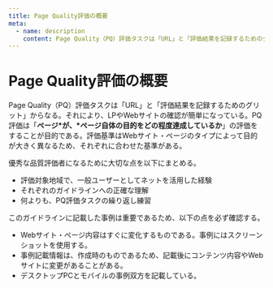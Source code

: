 ```yaml
---
title: Page Quality評価の概要
meta:
  - name: description
    content: Page Quality（PQ）評価タスクは「URL」と「評価結果を記録するためのグリット」からなる。PQ評価は「ページが、ページ自体の目的をどの程度達成しているか」の評価をすることが目的である。
---
```


# Page Quality評価の概要

Page Quality（PQ）評価タスクは「URL」と「評価結果を記録するためのグリット」からなる。それにより、LPやWebサイトの確認が簡単になっている。PQ評価は「__ページ*が、*ページ自体の目的をどの程度達成しているか__」の評価をすることが目的である。評価基準はWebサイト・ページのタイプによって目的が大きく異なるため、それぞれに合わせた基準がある。

優秀な品質評価者になるために大切な点を以下にまとめる。

- 評価対象地域で、一般ユーザーとしてネットを活用した経験
- それぞれのガイドラインへの正確な理解
- 何よりも、PQ評価タスクの繰り返し練習

このガイドラインに記載した事例は重要であるため、以下の点を必ず確認する。

- Webサイト・ページ内容はすぐに変化するものである。事例にはスクリーンショットを使用する。
- 事例記載情報は、作成時のものであるため、記載後にコンテンツ内容やWebサイトに変更があることがある。
- デスクトップPCとモバイルの事例双方を記載している。
